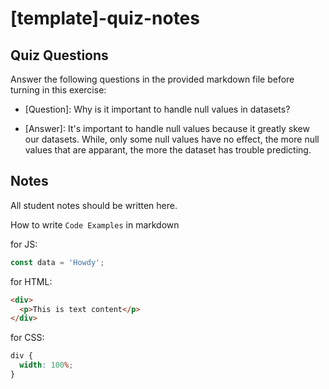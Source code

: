 # [template]-quiz-notes

## Quiz Questions

Answer the following questions in the provided markdown file before turning in this exercise:

- [Question]: Why is it important to handle null values in datasets?

- [Answer]:   It's important to handle null values because it greatly skew our datasets. While, only some null values have no effect, the more null values that are apparant, the more the dataset has trouble predicting. 

## Notes

All student notes should be written here.

How to write `Code Examples` in markdown

for JS:

```js
const data = 'Howdy';
```

for HTML:

```html
<div>
  <p>This is text content</p>
</div>
```

for CSS:

```css
div {
  width: 100%;
}
```
